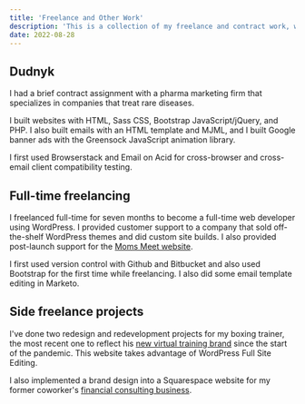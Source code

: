 ```yaml
---
title: 'Freelance and Other Work'
description: 'This is a collection of my freelance and contract work, which includes website, email, and Google banner ad projects.'
date: 2022-08-28
---
```


## Dudnyk

I had a brief contract assignment with a pharma marketing firm that specializes in companies that treat rare diseases.

I built websites with HTML, Sass CSS, Bootstrap JavaScript/jQuery, and PHP. I also built emails with an HTML template and MJML, and I built Google banner ads with the Greensock JavaScript animation library.

I first used Browserstack and Email on Acid for cross-browser and cross-email client compatibility testing.

## Full-time freelancing

I freelanced full-time for seven months to become a full-time web developer using WordPress. I provided customer support to a company that sold off-the-shelf WordPress themes and did custom site builds. I also provided post-launch support for the [Moms Meet website](https://momsmeet.com/).

I first used version control with Github and Bitbucket and also used Bootstrap for the first time while freelancing. I also did some email template editing in Marketo.

## Side freelance projects

I've done two redesign and redevelopment projects for my boxing trainer, the most recent one to reflect his [new virtual training brand](https://virtualboxingfitness.com/) since the start of the pandemic. This website takes advantage of WordPress Full Site Editing.

I also implemented a brand design into a Squarespace website for my former coworker's [financial consulting business](https://www.jpnadvisory.com/).